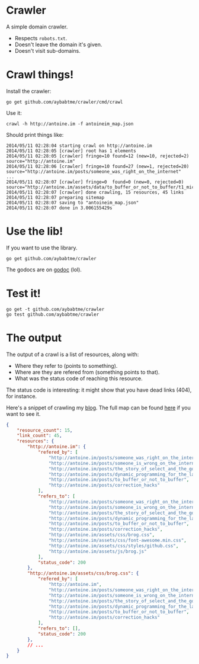 # Crawler

A simple domain crawler.

* Respects `robots.txt`.
* Doesn't leave the domain it's given.
* Doesn't visit sub-domains.

# Crawl things!

Install the crawler:
```
go get github.com/aybabtme/crawler/cmd/crawl
```

Use it:

```
crawl -h http://antoine.im -f antoineim_map.json
```

Should print things like:

```
2014/05/11 02:28:04 starting crawl on http://antoine.im
2014/05/11 02:28:05 [crawler] root has 1 elements
2014/05/11 02:28:05 [crawler] fringe=10 found=12 (new=10, rejected=2) source="http://antoine.im"
2014/05/11 02:28:06 [crawler] fringe=10 found=27 (new=1, rejected=20) source="http://antoine.im/posts/someone_was_right_on_the_internet"
...
2014/05/11 02:28:07 [crawler] fringe=0  found=0 (new=0, rejected=0) source="http://antoine.im/assets/data/to_buffer_or_not_to_buffer/t1_micro_bench_1.0MB.svg"
2014/05/11 02:28:07 [crawler] done crawling, 15 resources, 45 links
2014/05/11 02:28:07 preparing sitemap
2014/05/11 02:28:07 saving to "antoineim_map.json"
2014/05/11 02:28:07 done in 3.006155429s
```

# Use the lib!

If you want to use the library.

```
go get github.com/aybabtme/crawler
```

The godocs are on [godoc](http://godoc.org/github.com/aybabtme/crawler) (lol).

# Test it!

```
go get -t github.com/aybabtme/crawler
go test github.com/aybabtme/crawler
```

# The output

The output of a crawl is a list of resources, along with:

* Where they refer to (points to something).
* Where are they are refered from (something points to that).
* What was the status code of reaching this resource.

The status code is interesting: it might show that you have dead links (404),
for instance.

Here's a snippet of crawling my [blog](http://antoine.im). The full map can be
found [here](sample_map.json) if you want to see it.

```json
{
    "resource_count": 15,
    "link_count": 45,
    "resources": {
        "http://antoine.im": {
            "refered_by": [
                "http://antoine.im/posts/someone_was_right_on_the_internet",
                "http://antoine.im/posts/someone_is_wrong_on_the_internet",
                "http://antoine.im/posts/the_story_of_select_and_the_goroutines",
                "http://antoine.im/posts/dynamic_programming_for_the_lazy",
                "http://antoine.im/posts/to_buffer_or_not_to_buffer",
                "http://antoine.im/posts/correction_hacks"
            ],
            "refers_to": [
                "http://antoine.im/posts/someone_was_right_on_the_internet",
                "http://antoine.im/posts/someone_is_wrong_on_the_internet",
                "http://antoine.im/posts/the_story_of_select_and_the_goroutines",
                "http://antoine.im/posts/dynamic_programming_for_the_lazy",
                "http://antoine.im/posts/to_buffer_or_not_to_buffer",
                "http://antoine.im/posts/correction_hacks",
                "http://antoine.im/assets/css/brog.css",
                "http://antoine.im/assets/css/font-awesome.min.css",
                "http://antoine.im/assets/css/styles/github.css",
                "http://antoine.im/assets/js/brog.js"
            ],
            "status_code": 200
        },
        "http://antoine.im/assets/css/brog.css": {
            "refered_by": [
                "http://antoine.im",
                "http://antoine.im/posts/someone_was_right_on_the_internet",
                "http://antoine.im/posts/someone_is_wrong_on_the_internet",
                "http://antoine.im/posts/the_story_of_select_and_the_goroutines",
                "http://antoine.im/posts/dynamic_programming_for_the_lazy",
                "http://antoine.im/posts/to_buffer_or_not_to_buffer",
                "http://antoine.im/posts/correction_hacks"
            ],
            "refers_to": [],
            "status_code": 200
        },
        // ...
    }
}
```
